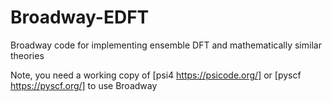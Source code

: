 # Broadway-EDFT
Broadway code for implementing ensemble DFT and mathematically similar theories

Note, you need a working copy of [psi4 https://psicode.org/] or [pyscf https://pyscf.org/] to use Broadway
